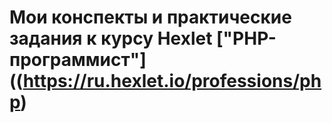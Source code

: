 # Мои конспекты и практические задания к курсу Hexlet ["PHP-программист"]((https://ru.hexlet.io/professions/php)
